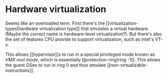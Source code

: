 # Hardware virtualization
Seems like an overloaded term. First there's the [[virtualization-types|hardware virtualization type]] that emulates a virtual hardware. (Maybe the correct name is hardware-level virtualization?). But there's also the set of features CPU provide to support virtualization, such as Intel's VT-x.

This allows [[hypervisor]]s to run in a special privileged mode known as *VMX root mode*, which is essentially [[protection-ring|ring -1]]. This allows the guest OSes to run in ring 0 and thus emulate [[non-virtualizable-instructions]].
